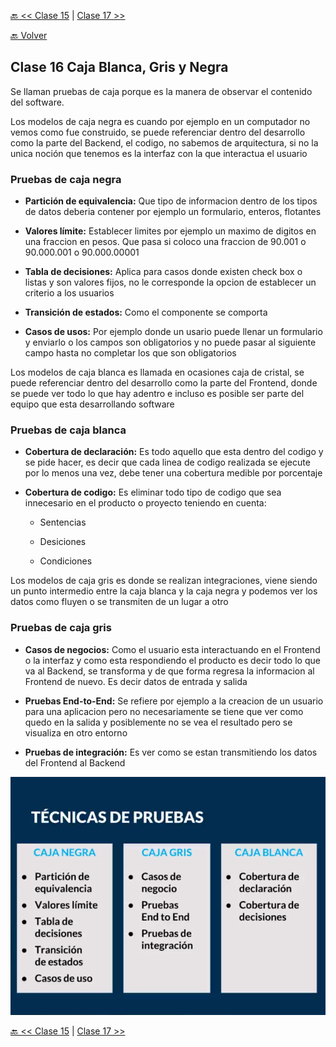 [🔙 << Clase 15](../15_Class/15_Class.md) | [Clase 17 >>](../17_Class/17_Class.md)

[🔙 Volver](../README.md)

## Clase 16 Caja Blanca, Gris y Negra

Se llaman pruebas de caja porque es la manera de observar el contenido del software.

Los modelos de caja negra es cuando por ejemplo en un computador no vemos como fue construido, se puede referenciar dentro del desarrollo como la parte del Backend, el codigo, no sabemos de arquitectura, si no la unica noción que tenemos es la interfaz con la que interactua el usuario

### Pruebas de caja negra

- **Partición de equivalencia:** Que tipo de informacion dentro de los tipos de datos deberia contener por ejemplo un formulario, enteros, flotantes

- **Valores límite:** Establecer limites por ejemplo un maximo de digitos en una fraccion en pesos.
    Que pasa si coloco una fraccion de 90.001 o 90.000.001 o 90.000.00001

- **Tabla de decisiones:** Aplica para casos donde existen check box o listas y son valores fijos, no le corresponde la opcion de establecer un criterio a los usuarios

- **Transición de estados:** Como el componente se comporta 

- **Casos de usos:** Por ejemplo donde un usario puede llenar un formulario y enviarlo o los campos son obligatorios y no puede pasar al siguiente campo hasta no completar los que son obligatorios

Los modelos de caja blanca es llamada en ocasiones caja de cristal, se puede referenciar dentro del desarrollo como la parte del Frontend, donde se puede ver todo lo que hay adentro e incluso es posible ser parte del equipo que esta desarrollando software 

### Pruebas de caja blanca

- **Cobertura de declaración:** Es todo aquello que esta dentro del codigo y se pide hacer, es decir que cada linea de codigo realizada se ejecute por lo menos una vez, debe tener una cobertura medible por porcentaje

- **Cobertura de codigo:** Es eliminar todo tipo de codigo que sea innecesario en el producto o proyecto teniendo en cuenta:
    
    - Sentencias

    - Desiciones

    - Condiciones 

Los modelos de caja gris es donde se realizan integraciones, viene siendo un punto intermedio entre la caja blanca y la caja negra y podemos ver los datos como fluyen o se transmiten de un lugar a otro

### Pruebas de caja gris

- **Casos de negocios:** Como el usuario esta interactuando en el Frontend o la interfaz y como esta respondiendo el producto es decir todo lo que va al Backend, se transforma y de que forma regresa la informacion al Frontend de nuevo. Es decir datos de entrada y salida

- **Pruebas End-to-End:** Se refiere por ejemplo a la creacion de un usuario para una aplicacion pero no necesariamente se tiene que ver como quedo en la salida y posiblemente no se vea el resultado pero se visualiza en otro entorno

- **Pruebas de integración:** Es ver como se estan transmitiendo los datos del Frontend al Backend 


![assets/img37.png](../assets/img37.png)






[🔙 << Clase 15](../15_Class/15_Class.md) | [Clase 17 >>](../17_Class/17_Class.md)

